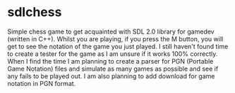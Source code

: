 # sdlchess
Simple chess game to get acquainted with SDL 2.0 library for gamedev (written in C++).
Whilst you are playing, if you press the M button, you will get to see the notation of the game you just played.
I still haven't found time to create a tester for the game as I am unsure if it works 100% correctly. When I find the time I am planning to create a parser for PGN (Portable Game Notation) files and simulate as many games as possible and see if any fails to be played out. I am also planning to add download for game notation in PGN format.

